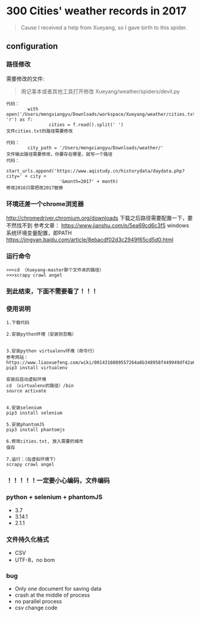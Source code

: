 # 300 Cities' weather records in 2017

> Cause I received a help from Xueyang, so I gave birth to this spider.
## configuration
### 路径修改

需要修改的文件:
> 用记事本或者其他工具打开修改
Xueyang/weather/spiders/devil.py
```
代码：
        with open('/Users/mengxiangyu/Downloads/workspace/Xueyang/weather/cities.txt', 'r') as f:
                cities = f.read().split(' ')
文件cities.txt的路径需要修改

代码：
        city_path = '/Users/mengxiangyu/Downloads/weather/'
文件输出路径需要修改，你要存在哪里，就写一个路径
代码：
        start_urls.append('https://www.aqistudy.cn/historydata/daydata.php?city=' + city +
                    '&month=2017' + month)
修改2016只需把改2017替换
```

### 环境还差一个chrome浏览器
http://chromedriver.chromium.org/downloads
下载之后路径需要配置一下，要不然找不到
参考文章：
https://www.jianshu.com/p/5ea69cd6c3f5
windows 系统环境变量配置，即PATH
https://jingyan.baidu.com/article/8ebacdf02d3c2949f65cd5d0.html


### 运行命令
```
>>>cd （Xueyang-master那个文件夹的路径）
>>>scrapy crawl angel

```
### 到此结束，下面不需要看了！！！











### 使用说明
```
1.下载代码

2.安装python环境（安装则忽略）


3.安装python virtualenv环境（命令行）
参考网站：
https://www.liaoxuefeng.com/wiki/0014316089557264a6b348958f449949df42a6d3a2e542c000/001432712108300322c61f256c74803b43bfd65c6f8d0d0000
pip3 install virtualenv

安装后启动虚拟环境
cd （virtualenv的路径）/bin
source activate


4.安装selenium
pip3 install selenium

5.安装phantomJS
pip3 install phantomjs

6.修改cities.txt, 放入需要的城市
保存

7.运行：（在虚拟环境下）
scrapy crawl angel
```


### ！！！！！一定要小心编码，文件编码


### python + selenium + phantomJS
- 3.7
- 3.14.1
- 2.1.1


### 文件持久化格式
- CSV
- UTF-8，no bom

### bug
- Only one document for saving data
- crash at the middle of process
- no parallel process
- csv change code
